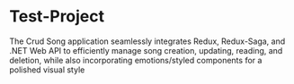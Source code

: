 # Test-Project
The Crud Song application seamlessly integrates Redux, Redux-Saga, and .NET Web API to efficiently manage song creation, updating, reading, and deletion, while also incorporating emotions/styled components for a polished visual style
